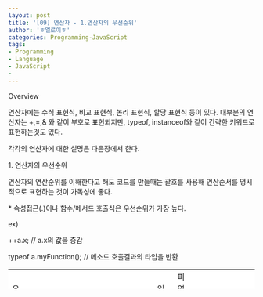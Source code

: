 ```yaml
---
layout: post
title: '[09] 연산자 - 1.연산자의 우선순위'
author: 'ㅎ엘로이ㅎ'
categories: Programming-JavaScript
tags:
- Programming
- Language
- JavaScript
-
---
```



<script> location.href='https://cafe.naver.com/develoid/701831' ; </script>

Overview<p>연산자에는 수식 표현식, 비교 표현식, 논리 표현식, 할당 표현식 등이 있다. 대부분의 연산자는 +,=,&amp; 와 같이 부호로 표현되지만, typeof, instanceof와 같이 간략한 키워드로 표현하는것도 있다.</p>
<p>각각의 연산자에 대한 설명은 다음장에서 한다.</p>
<p>1. 연산자의 우선순위</p>
<p>연산자의 연산순위를 이해한다고 해도 코드를 만들때는&nbsp;괄호를 사용해 연산순서를 명시적으로 표현하는 것이 가독성에 좋다.</p>
<p>* 속성접근(.)이나 함수/메서드 호출식은 우선순위가 가장 높다.</p>
<p>ex)&nbsp;</p>
<p>++a.x; // a.x의 값을 증감</p>
<p>typeof a.myFunction(); // 메소드 호출결과의 타입을 반환</p>
<p><table  height="40" bgcolor="#b7bbb5"    ><tbody><tr bgcolor="#ffffff"><td  >우선<a  target="_blank"></a>순위</td><td  >연산자</td><td  >역활, 설명</td><td  >읽는방향</td><td  >피연산자 개수</td><td  >반환 타입</td></tr><tr bgcolor="#ffffff"><td >1</td><td ><p>++</p>
<p>--</p>
<p>-</p>
<p>+</p>
<p>~</p>
<p>!</p>
<p>delete</p>
<p>typeof</p>
<p>void</p>
</td><td >전치or후치증가전치or후치감소음수양수비트(NOT)연산논리(NOT)연산속성제거타입반환undefined반환&nbsp;</td><td >오른쪽부터&nbsp;</td><td >1</td><td >숫자숫자숫자숫자정수불리언불리언문자열undefined&nbsp;</td></tr><tr bgcolor="#ffffff"><td >2</td><td ><p>*</p>
<p>/</p>
<p>%</p>
</td><td >곱셈나눗셈나머지</td><td >왼쪽부터</td><td >2</td><td >숫자&nbsp;</td></tr><tr bgcolor="#ffffff"><td >3</td><td ><p>+</p>
<p>-</p>
<p>+</p>
</td><td >&nbsp;덧셈뺄셈문자열 연결</td><td >왼쪽부터</td><td >2</td><td >숫자숫자문자열&nbsp;</td></tr><tr bgcolor="#ffffff"><td >4</td><td ><p>&nbsp;&lt;&lt;&nbsp;</p>
<p>&gt;&gt;</p>
<p>&gt;&gt;&gt;</p>
</td><td >비트이동비트이동(부호비트제외)비트이동(부호비트포함)</td><td >왼쪽부터</td><td >2</td><td >숫자</td></tr><tr bgcolor="#ffffff"><td >5</td><td ><p>&lt;</p>
<p>&lt;</p>
<p>&lt;=</p>
<p>&lt;=</p>
<p>&gt;</p>
<p>&gt;</p>
<p>&gt;=</p>
<p>&gt;=</p>
<p>instanceof</p>
<p>in</p>
</td><td >숫자비교문자비교숫자비교문자비교숫자비교문자비교숫자비교문자비교객체타입확인속성확인&nbsp;</td><td >&nbsp;왼쪽부터</td><td >2</td><td >불리언</td></tr><tr bgcolor="#ffffff"><td >6</td><td ><p>==</p>
<p>!=</p>
<p>===</p>
<p>!==</p>
</td><td >같다같지않다타입까지비교타입까지비교</td><td >왼쪽부터</td><td >2</td><td >불리언&nbsp;</td></tr><tr bgcolor="#ffffff"><td >7</td><td >&amp;</td><td >비트AND</td><td >왼쪽부터&nbsp;</td><td >2</td><td >숫자&nbsp;</td></tr><tr bgcolor="#ffffff"><td >8</td><td >·</td><td >비트XOR</td><td >왼쪽부터</td><td >2</td><td >숫자</td></tr><tr bgcolor="#ffffff"><td >9</td><td >|</td><td >비트OR</td><td >왼쪽부터</td><td >2</td><td >숫자&nbsp;</td></tr><tr bgcolor="#ffffff"><td >10</td><td >&amp;&amp;</td><td >논리AND</td><td >왼쪽부터</td><td >2</td><td >타입무방</td></tr><tr bgcolor="#ffffff"><td >11</td><td >||</td><td >논리OR</td><td >왼쪽부터</td><td >2</td><td >타입무방</td></tr><tr bgcolor="#ffffff"><td >12</td><td >?:</td><td >3항조건식</td><td >오른쫀부터</td><td >3</td><td >타입무방</td></tr><tr bgcolor="#ffffff"><td >13</td><td ><p>=</p>
<p>*=</p>
<p>/=</p>
<p>%=</p>
<p>+=</p>
<p>-=</p>
<p>&amp;=</p>
<p>·=</p>
<p>|=</p>
<p>&lt;&lt;=</p>
<p>&gt;&gt;=</p>
<p>&gt;&gt;&gt;=</p>
</td><td >대입(할당)</td><td >&nbsp;오른쪽부터</td><td >2</td><td >타입무방</td></tr><tr bgcolor="#ffffff"><td >14</td><td >.</td><td >쉼표연산자&nbsp;</td><td >&nbsp;왼쪽부터</td><td >&nbsp;2</td><td >타입무방</td></tr></tbody></table></p>

